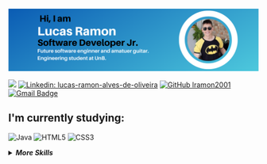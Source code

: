 <p align="center">
<img src="LucasRamonProfile.png">
</p>

![](https://komarev.com/ghpvc/?username=lramon2001&color=blue&style=flat-square)
[![Linkedin: lucas-ramon-alves-de-oliveira](https://img.shields.io/badge/linkedin-%230077B5.svg?&style=flat-square&logo=linkedin&logoColor=white)](www.linkedin.com/in/lucas-ramon-alves-de-oliveira)
[![GitHub lramon2001](https://img.shields.io/github/followers/lramon2001?label=follow&style=social)](https://github.com/lramon2001)
[![Gmail Badge](https://img.shields.io/badge/-lucasoliveirainor3105@gmail.com-red?style=flat-square&logo=Gmail&logoColor=white&link=mailto:lucasoliveirainor3105@gmail.com)](mailto:nociamrq27@gmail.com)


## I'm currently studying:
![Java](https://img.shields.io/badge/-java-grey?style=for-the-badge&logo=java&logoColor=white&labelColor=blue)
![HTML5](https://img.shields.io/badge/html%205-grey?style=for-the-badge&logo=html5&logoColor=white&labelColor=blue)
![CSS3](https://img.shields.io/badge/css%203-grey?style=for-the-badge&logo=css3&logoColor=white&labelColor=blue)



<details>
<summary><b><i>More Skills</i></b></summary>
  
### to delve into the future:  
![Sass](https://img.shields.io/badge/sass-grey?style=for-the-badge&logo=sass&logoColor=white&labelColor=blue)
![Bootstrap](https://img.shields.io/badge/-bootstrap-grey?style=for-the-badge&logo=bootstrap&logoColor=white&labelColor=blue)
![WebPack](https://img.shields.io/badge/-webpack-grey?style=for-the-badge&logo=webpack&logoColor=white&labelColor=blue)


![python](https://img.shields.io/badge/-python-grey?style=for-the-badge&logo=python&logoColor=white&labelColor=blue)
![php](https://img.shields.io/badge/-php-grey?style=for-the-badge&logo=php&logoColor=white&labelColor=blue)
![javascript](https://img.shields.io/badge/-javascript-grey?style=for-the-badge&logo=javascript&logoColor=white&labelColor=blue)
![Assembly Mips](https://img.shields.io/badge/-mips-grey?style=for-the-badge&logo=nintendo&logoColor=white&labelColor=blue)

### that I already own:
![git](https://img.shields.io/badge/-git-grey?style=for-the-badge&logo=git&logoColor=white&labelColor=blue)
![github](https://img.shields.io/badge/-github-grey?style=for-the-badge&logo=github&logoColor=white&labelColor=blue)
![MarkDown](https://img.shields.io/badge/-Markdown-grey?style=for-the-badge&logo=Markdown&logoColor=white&labelColor=blue)
![C](https://img.shields.io/badge/-C_Language-grey?style=for-the-badge&logo=c&logoColor=white&labelColor=blue)

</details>
